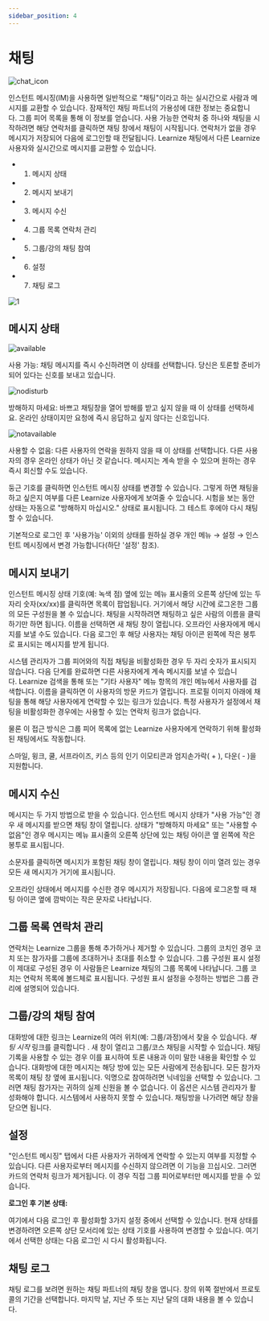 ```yaml
---
sidebar_position: 4
---
```


# 채팅

![chat_icon](/img/personal/chat_icon.png)

인스턴트 메시징(IM)을 사용하면 일반적으로 "채팅"이라고 하는 실시간으로 사람과 메시지를 교환할 수 있습니다. 잠재적인 채팅 파트너의 가용성에 대한 정보는 중요합니다. 그룹 피어 목록을 통해 이 정보를 얻습니다. 사용 가능한 연락처 중 하나와 채팅을 시작하려면 해당 연락처를 클릭하면 채팅 창에서 채팅이 시작됩니다. 연락처가 없을 경우 메시지가 저장되어 다음에 로그인할 때 전달됩니다. Learnize 채팅에서 다른 Learnize 사용자와 실시간으로 메시지를 교환할 수 있습니다.

- 1. 메시지 상태
- 2. 메시지 보내기
- 3. 메시지 수신
- 4. 그룹 목록 연락처 관리
- 5. 그룹/강의 채팅 참여
- 6. 설정
- 7. 채팅 로그

![1](/img/personal/chat.png)

## 메시지 상태

![available](/img/personal/available.png)

사용 가능: 채팅 메시지를 즉시 수신하려면 이 상태를 선택합니다. 당신은 토론할 준비가 되어 있다는 신호를 보내고 있습니다.

![nodisturb](/img/personal/nodisturb.png)

방해하지 마세요: 바쁘고 채팅창을 열어 방해를 받고 싶지 않을 때 이 상태를 선택하세요. 온라인 상태이지만 요청에 즉시 응답하고 싶지 않다는 신호입니다.

![notavailable](/img/personal/notavailable.png)


사용할 수 없음: 다른 사용자의 연락을 원하지 않을 때 이 상태를 선택합니다. 다른 사용자의 경우 온라인 상태가 아닌 것 같습니다. 메시지는 계속 받을 수 있으며 원하는 경우 즉시 회신할 수도 있습니다.

둥근 기호를 클릭하면 인스턴트 메시징 상태를 변경할 수 있습니다. 그렇게 하면 채팅을 하고 싶은지 여부를 다른 Learnize 사용자에게 보여줄 수 있습니다. 시험을 보는 동안 상태는 자동으로 "방해하지 마십시오." 상태로 표시됩니다. 그 테스트 후에야 다시 채팅할 수 있습니다.

기본적으로 로그인 후 '사용가능' 이외의 상태를 원하실 경우 개인 메뉴 → 설정 → 인스턴트 메시징에서 변경 가능합니다(하단 '설정' 참조).

## 메시지 보내기

인스턴트 메시징 상태 기호(예: 녹색 점) 옆에 있는 메뉴 표시줄의 오른쪽 상단에 있는 두 자리 숫자(xx/xx)를 클릭하면 목록이 팝업됩니다. 거기에서 해당 시간에 로그온한 그룹의 모든 구성원을 볼 수 있습니다. 채팅을 시작하려면 채팅하고 싶은 사람의 이름을 클릭하기만 하면 됩니다. 이름을 선택하면 새 채팅 창이 열립니다. 오프라인 사용자에게 메시지를 보낼 수도 있습니다. 다음 로그인 후 해당 사용자는 채팅 아이콘 왼쪽에 작은 봉투로 표시되는 메시지를 받게 됩니다.

시스템 관리자가 그룹 피어와의 직접 채팅을 비활성화한 경우 두 자리 숫자가 표시되지 않습니다. 다음 단계를 완료하면 다른 사용자에게 계속 메시지를 보낼 수 있습니다. Learnize 검색을 통해 또는 "기타 사용자" 메뉴 항목의 개인 메뉴에서 사용자를 검색합니다. 이름을 클릭하면 이 사용자의 방문 카드가 열립니다. 프로필 이미지 아래에 채팅을 통해 해당 사용자에게 연락할 수 있는 링크가 있습니다. 특정 사용자가 설정에서 채팅을 비활성화한 경우에는 사용할 수 있는 연락처 링크가 없습니다.

물론 이 접근 방식은 그룹 피어 목록에 없는 Learnize 사용자에게 연락하기 위해 활성화된 채팅에서도 작동합니다.

스마일, 윙크, 쿨, 서프라이즈, 키스 등의 인기 이모티콘과 엄지손가락( + ), 다운( - )을 지원합니다.

## 메시지 수신

메시지는 두 가지 방법으로 받을 수 있습니다. 인스턴트 메시지 상태가 "사용 가능"인 경우 새 메시지를 받으면 채팅 창이 열립니다. 상태가 "방해하지 마세요" 또는 "사용할 수 없음"인 경우 메시지는 메뉴 표시줄의 오른쪽 상단에 있는 채팅 아이콘 옆 왼쪽에 작은 봉투로 표시됩니다.

소문자를 클릭하면 메시지가 포함된 채팅 창이 열립니다. 채팅 창이 이미 열려 있는 경우 모든 새 메시지가 거기에 표시됩니다.

오프라인 상태에서 메시지를 수신한 경우 메시지가 저장됩니다. 다음에 로그온할 때 채팅 아이콘 옆에 깜박이는 작은 문자로 나타납니다.

## 그룹 목록 연락처 관리

연락처는 Learnize 그룹을 통해 추가하거나 제거할 수 있습니다. 그룹의 코치인 경우 코치 또는 참가자를 그룹에 초대하거나 초대를 취소할 수 있습니다. 그룹 구성원 표시 설정이 제대로 구성된 경우 이 사람들은 Learnize 채팅의 그룹 목록에 나타납니다. 그룹 코치는 연락처 목록에 볼드체로 표시됩니다. 구성원 표시 설정을 수정하는 방법은 그룹 관리에 설명되어 있습니다.

## 그룹/강의 채팅 참여

대화방에 대한 링크는 Learnize의 여러 위치(예: 그룹/과정)에서 찾을 수 있습니다. *채팅 시작* 링크를 클릭합니다 . 새 창이 열리고 그룹/코스 채팅을 시작할 수 있습니다. 채팅 기록을 사용할 수 있는 경우 이를 표시하여 토론 내용과 이미 말한 내용을 확인할 수 있습니다. 대화방에 대한 메시지는 해당 방에 있는 모든 사람에게 전송됩니다. 모든 참가자 목록이 채팅 창 옆에 표시됩니다. 익명으로 참여하려면 닉네임을 선택할 수 있습니다. 그러면 채팅 참가자는 귀하의 실제 신원을 볼 수 없습니다. 이 옵션은 시스템 관리자가 활성화해야 합니다. 시스템에서 사용하지 못할 수 있습니다. 채팅방을 나가려면 해당 창을 닫으면 됩니다.

## 설정

"인스턴트 메시징" 탭에서 다른 사용자가 귀하에게 연락할 수 있는지 여부를 지정할 수 있습니다. 다른 사용자로부터 메시지를 수신하지 않으려면 이 기능을 끄십시오. 그러면 카드의 연락처 링크가 제거됩니다. 이 경우 직접 그룹 피어로부터만 메시지를 받을 수 있습니다.

**로그인 후 기본 상태:**

여기에서 다음 로그인 후 활성화할 3가지 설정 중에서 선택할 수 있습니다. 현재 상태를 변경하려면 오른쪽 상단 모서리에 있는 상태 기호를 사용하여 변경할 수 있습니다. 여기에서 선택한 상태는 다음 로그인 시 다시 활성화됩니다.

## 채팅 로그

채팅 로그를 보려면 원하는 채팅 파트너의 채팅 창을 엽니다. 창의 위쪽 절반에서 프로토콜의 기간을 선택합니다. 마지막 날, 지난 주 또는 지난 달의 대화 내용을 볼 수 있습니다.